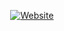 <p align="center">
<a href="https://Genixcyber.cf/Genix-cyber"><img title="Website" src="https://img.shields.io/badge/Click Here-To Visit-brightgreen?style=for-the-badge&logo=Website"></a>
</p>
